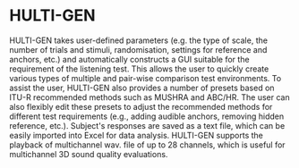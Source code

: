 # HULTI-GEN
HULTI-GEN takes user-defined parameters (e.g. the type of scale, the number of trials and stimuli, randomisation, settings for reference and anchors, etc.) and automatically constructs a GUI suitable for the requirement of the listening test. This allows the user to quickly create various types of multiple and pair-wise comparison test environments. To assist the user, HULTI-GEN also provides a number of presets based on ITU-R recommended methods such as MUSHRA and ABC/HR. The user can also flexibly edit these presets to adjust the recommended methods for different test requirements (e.g., adding audible anchors, removing hidden reference, etc.). Subject's responses are saved as a text file, which can be easily imported into Excel for data analysis. HULTI-GEN supports the playback of multichannel wav. file of up to 28 channels, which is useful for multichannel 3D sound quality evaluations. ‌
